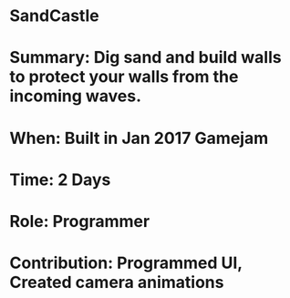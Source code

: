 # SandCastle
# Summary: Dig sand and build walls to protect your walls from the incoming waves. 
# When: Built in Jan 2017 Gamejam
# Time: 2 Days
# Role: Programmer
# Contribution: Programmed UI, Created camera animations
